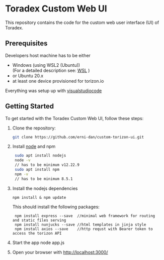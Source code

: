 # Toradex Custom Web UI

This repository contains the code for the custom web user interface (UI) of Toradex.

## Prerequisites

Developers host machine has to be either

* Windows (using WSL2 (Ubuntu)) <br/>
(For a detailed description see: [WSL](https://learn.microsoft.com/de-de/windows/wsl/setup/environment) )
* or Ubuntu 20.x
* at least one device provisioned for torizon.io

Everything was setup up with [visualstudiocode](https://code.visualstudio.com/docs)

## Getting Started

To get started with the Toradex Custom Web UI, follow these steps:

1. Clone the repository:

   ```bash
   git clone https://github.com/erni-dan/custom-torizon-ui.git
   ```

2. Install [node](https://nodejs.org/en/learn/getting-started/introduction-to-nodejs) and npm

   ```bash
    sudo apt install nodejs
    node -v 
    // has to be minimum v12.22.9  
    sudo apt install npm 
    npm -v
    // has to be minimum 8.5.1
    ```

3. Install the nodejs dependencies

   ```
   npm install & npm update
   ```

   This should install the following packages:

   ```
    npm install express --save  //minimal web framework for routing and static files serving
    npm install nunjucks --save //html templates in jinja style
    npm install axios --save    //http requst with Bearer token to access the torizon API

4. Start the app
    node app.js

5. Open your browser with [http://localhost:3000/](http://localhost:3000/)

